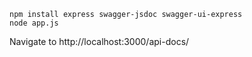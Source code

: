 ```console
npm install express swagger-jsdoc swagger-ui-express
node app.js
```

Navigate to http://localhost:3000/api-docs/